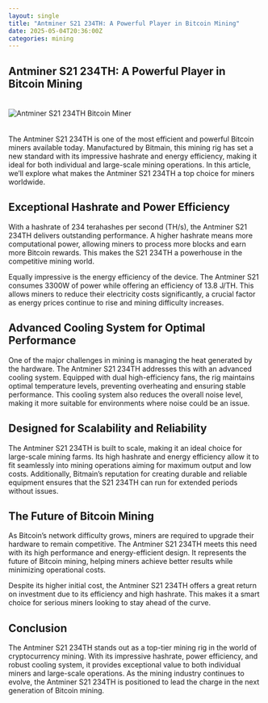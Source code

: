 ```yaml
---
layout: single
title: "Antminer S21 234TH: A Powerful Player in Bitcoin Mining"
date: 2025-05-04T20:36:00Z
categories: mining
---
```


<article itemscope itemtype="https://schema.org/Article">

  <h1 itemprop="headline">Antminer S21 234TH: A Powerful Player in Bitcoin Mining</h1>

  <img src="/assets/images/antminer-s21-234th.png" alt="Antminer S21 234TH Bitcoin Miner" style="max-width:100%;height:auto;margin:20px 0;" />

  <meta itemprop="description" content="Discover the power of Antminer S21 234TH — a high-performance, energy-efficient Bitcoin miner built for serious mining operations." />

  <p itemprop="articleBody">
    The Antminer S21 234TH is one of the most efficient and powerful Bitcoin miners available today. Manufactured by Bitmain, this mining rig has set a new standard with its impressive hashrate and energy efficiency, making it ideal for both individual and large-scale mining operations. In this article, we’ll explore what makes the Antminer S21 234TH a top choice for miners worldwide.
  </p>

  <h2>Exceptional Hashrate and Power Efficiency</h2>
  <p>
    With a hashrate of 234 terahashes per second (TH/s), the Antminer S21 234TH delivers outstanding performance. A higher hashrate means more computational power, allowing miners to process more blocks and earn more Bitcoin rewards. This makes the S21 234TH a powerhouse in the competitive mining world.
  </p>

  <p>
    Equally impressive is the energy efficiency of the device. The Antminer S21 consumes 3300W of power while offering an efficiency of 13.8 J/TH. This allows miners to reduce their electricity costs significantly, a crucial factor as energy prices continue to rise and mining difficulty increases.
  </p>

  <h2>Advanced Cooling System for Optimal Performance</h2>
  <p>
    One of the major challenges in mining is managing the heat generated by the hardware. The Antminer S21 234TH addresses this with an advanced cooling system. Equipped with dual high-efficiency fans, the rig maintains optimal temperature levels, preventing overheating and ensuring stable performance. This cooling system also reduces the overall noise level, making it more suitable for environments where noise could be an issue.
  </p>

  <h2>Designed for Scalability and Reliability</h2>
  <p>
    The Antminer S21 234TH is built to scale, making it an ideal choice for large-scale mining farms. Its high hashrate and energy efficiency allow it to fit seamlessly into mining operations aiming for maximum output and low costs. Additionally, Bitmain’s reputation for creating durable and reliable equipment ensures that the S21 234TH can run for extended periods without issues.
  </p>

  <h2>The Future of Bitcoin Mining</h2>
  <p>
    As Bitcoin’s network difficulty grows, miners are required to upgrade their hardware to remain competitive. The Antminer S21 234TH meets this need with its high performance and energy-efficient design. It represents the future of Bitcoin mining, helping miners achieve better results while minimizing operational costs.
  </p>

  <p>
    Despite its higher initial cost, the Antminer S21 234TH offers a great return on investment due to its efficiency and high hashrate. This makes it a smart choice for serious miners looking to stay ahead of the curve.
  </p>

  <h2>Conclusion</h2>
  <p>
    The Antminer S21 234TH stands out as a top-tier mining rig in the world of cryptocurrency mining. With its impressive hashrate, power efficiency, and robust cooling system, it provides exceptional value to both individual miners and large-scale operations. As the mining industry continues to evolve, the Antminer S21 234TH is positioned to lead the charge in the next generation of Bitcoin mining.
  </p>

</article>
